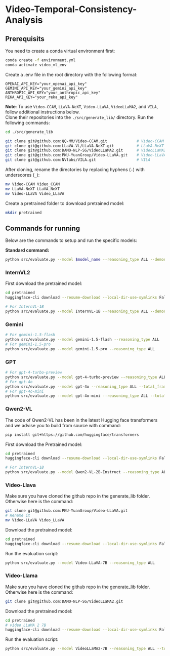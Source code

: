 # Video-Temporal-Consistency-Analysis

## Prerequisits

You need to create a conda virtual environment first:
```bash
conda create -f environment.yml
conda activate video_vl_env
```

Create a .env file in the root directory with the following format:
```
OPENAI_API_KEY="your_openai_api_key"
GEMINI_API_KEY="your_gemini_api_key"
ANTHROPIC_API_KEY="your_anthropic_api_key"
REKA_API_KEY="your_reka_api_key"
```

**Note**: To use `Video-CCAM`, `LLaVA-NeXT`, `Video-LLaVA`, `VideoLLaMA2`,  and `VILA`, follow additional instructions below. <br>
Clone their repositories into the `./src/generate_lib/` directory. Run the following commands:
```bash
cd ./src/generate_lib

git clone git@github.com:QQ-MM/Video-CCAM.git             # Video-CCAM
git clone git@github.com:LLaVA-VL/LLaVA-NeXT.git          # LLaVA-NeXT
git clone git@github.com:DAMO-NLP-SG/VideoLLaMA2.git      # VideoLLaMA2
git clone git@github.com:PKU-YuanGroup/Video-LLaVA.git    # Video-LLaVA
git clone git@github.com:NVlabs/VILA.git                  # VILA
```

After cloning, rename the directories by replacing hyphens (`-`) with underscores (`_`):
```bash
mv Video-CCAM Video_CCAM
mv LLaVA-NeXT LLaVA_NeXT
mv Video-LLaVA Video_LLaVA
```

Create a pretrained folder to download pretrained model:
```bash
mkdir pretrained
```

## Commands for running

Below are the commands to setup and run the specific models:

**Standard command:**
```bash
python src/evaluate.py --model $model_name --reasoning_type ALL --demonstration_type ALL --total_frames $total_frames
```

### InternVL2

First download the pretrained model:
```bash
cd pretrained
huggingface-cli download --resume-download --local-dir-use-symlinks False OpenGVLab/InternVL2-1B --local-dir InternVL2-1B
```

```bash
# For InternVL-1B
python src/evaluate.py --model InternVL-1B --reasoning_type ALL --demonstration_type ALL --total_frames 8
```

### Gemini
```bash
# For gemini-1.5-flash
python src/evaluate.py --model gemini-1.5-flash --reasoning_type ALL
# For gemini-1.5-pro
python src/evaluate.py --model gemini-1.5-pro --reasoning_type ALL
```

### GPT
```bash
# For gpt-4-turbo-preview
python src/evaluate.py --model gpt-4-turbo-preview --reasoning_type ALL --total_frames 8
# For gpt-4o
python src/evaluate.py --model gpt-4o --reasoning_type ALL --total_frames 8
# For gpt-4o-mini
python src/evaluate.py --model gpt-4o-mini --reasoning_type ALL --total_frames 8
```

### Qwen2-VL

The code of Qwen2-VL has been in the latest Hugging face transformers and we advise you to build from source with command:
```bash
pip install git+https://github.com/huggingface/transformers
```

First download the Pretrained model:
```bash
cd pretrained
huggingface-cli download --resume-download --local-dir-use-symlinks False Qwen/Qwen2-VL-2B-Instruct --local-dir Qwen2-VL-2B-Instruct
```

```bash
# For InternVL-1B
python src/evaluate.py --model Qwen2-VL-2B-Instruct --reasoning_type ALL --demonstration_type ALL --total_frames 8
```

### Video-Llava

Make sure you have cloned the github repo in the generate_lib folder. Otherwise here is the command:
```bash
git clone git@github.com:PKU-YuanGroup/Video-LLaVA.git
# Rename it
mv Video-LLaVA Video_LLaVA
```

Download the pretrained model:
```bash
cd pretrained
huggingface-cli download --resume-download --local-dir-use-symlinks False LanguageBind/Video-LLaVA-7B --local-dir Video-LLaVA-7B
```

Run the evaluation script:
```bash
python src/evaluate.py --model Video-LLaVA-7B --reasoning_type ALL 
```

### Video-Llama

Make sure you have cloned the github repo in the generate_lib folder. Otherwise here is the command:
```bash
git clone git@github.com:DAMO-NLP-SG/VideoLLaMA2.git
```

Download the pretrained model:
```bash
cd pretrained
# video LLaMA 2 7B
huggingface-cli download --resume-download --local-dir-use-symlinks False DAMO-NLP-SG/VideoLLaMA2-7B --local-dir VideoLLaMA2-7B
```

Run the evaluation script:
```bash
python src/evaluate.py --model VideoLLaMA2-7B --reasoning_type ALL --total_frames 16
```
